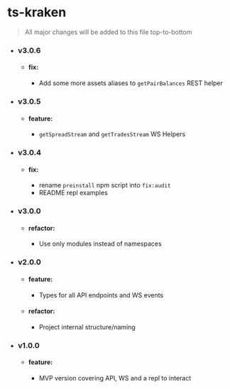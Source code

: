 # ts-kraken

> All major changes will be added to this file top-to-bottom

- ### v3.0.6

    - #### fix:
        - Add some more assets aliases to `getPairBalances` REST helper


- ### v3.0.5

    - #### feature:
        - `getSpreadStream` and `getTradesStream` WS Helpers


- ### v3.0.4

    - #### fix:
        - rename `preinstall` npm script into `fix:audit`
        - README repl examples


- ### v3.0.0

    - #### refactor:
        - Use only modules instead of namespaces


- ### v2.0.0

    - #### feature:
        - Types for all API endpoints and WS events

    - #### refactor:
        - Project internal structure/naming


- ### v1.0.0

    - #### feature:
        - MVP version covering API, WS and a repl to interact

